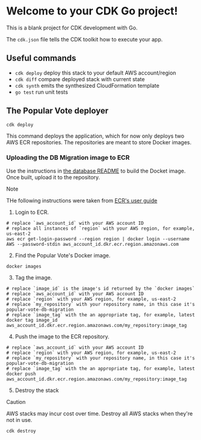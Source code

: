 # Welcome to your CDK Go project!

This is a blank project for CDK development with Go.

The `cdk.json` file tells the CDK toolkit how to execute your app.

## Useful commands

 * `cdk deploy`      deploy this stack to your default AWS account/region
 * `cdk diff`        compare deployed stack with current state
 * `cdk synth`       emits the synthesized CloudFormation template
 * `go test`         run unit tests

## The Popular Vote deployer

```
cdk deploy
```
This command deploys the application, which for now only deploys two AWS ECR repositories. The repositories are meant
to store Docker images.

### Uploading the DB Migration image to ECR

Use the instructions in [the database README](../database/README.md) to build the Docket image. Once built, upload it to
the repository.

> [!NOTE]
> THe following instructions were taken from [ECR's user guide](https://docs.aws.amazon.com/AmazonECR/latest/userguide/docker-push-ecr-image.html)

1. Login to ECR.

```shell
# replace `aws_account_id` with your AWS account ID
# replace all instances of `region` with your AWS region, for example, us-east-2
aws ecr get-login-password --region region | docker login --username AWS --password-stdin aws_account_id.dkr.ecr.region.amazonaws.com
```

2. Find the Popular Vote's Docker image.

```shell
docker images
```

3. Tag the image.

```shell
# replace `image_id` is the image's id returned by the `docker images`
# replace `aws_account_id` with your AWS account ID
# replace `region` with your AWS region, for example, us-east-2
# replace `my_repository` with your repository name, in this case it's popular-vote-db-migration
# replace `image_tag` with the an appropriate tag, for example, latest 
docker tag image_id aws_account_id.dkr.ecr.region.amazonaws.com/my_repository:image_tag
```

4. Push the image to the ECR repository.

```shell
# replace `aws_account_id` with your AWS account ID
# replace `region` with your AWS region, for example, us-east-2
# replace `my_repository` with your repository name, in this case it's popular-vote-db-migration
# replace `image_tag` with the an appropriate tag, for example, latest 
docker push aws_account_id.dkr.ecr.region.amazonaws.com/my_repository:image_tag
```

5. Destroy the stack

> [!CAUTION]
> AWS stacks may incur cost over time. Destroy all AWS stacks when they're not in use.

```shell
cdk destroy
```
